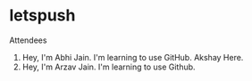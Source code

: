 # letspush

Attendees 

1) Hey, I'm Abhi Jain. I'm learning to use GitHub.
Akshay Here.
2) Hey, I'm Arzav Jain. I'm learning to use Github.
